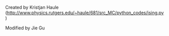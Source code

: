 Created by Kristjan Haule (http://www.physics.rutgers.edu/~haule/681/src_MC/python_codes/ising.py)

Modified by Jie Gu
